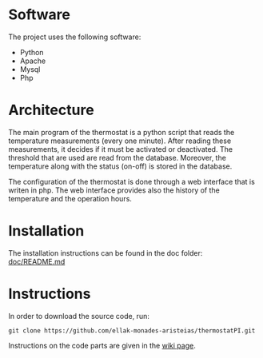 # Software

The project uses the following software:

* Python
* Apache
* Mysql
* Php

# Architecture

The main program of the thermostat is a python script that reads the temperature measurements (every one minute).
After reading these measurements, it decides if it must be activated or deactivated.
The threshold that are used are read from the database.
Moreover, the temperature along with the status (on-off) is stored in the database.

The configuration of the thermostat is done through a web interface that is writen in php.
The web interface provides also the history of the temperature and the operation hours.

# Installation

The installation instructions can be found in the doc folder: [doc/README.md](doc/README.md)

# Instructions

In order to download the source code, run:

    git clone https://github.com/ellak-monades-aristeias/thermostatPI.git

Instructions on the code parts are given in the [wiki page](https://github.com/ellak-monades-aristeias/thermostatPI/wiki).
